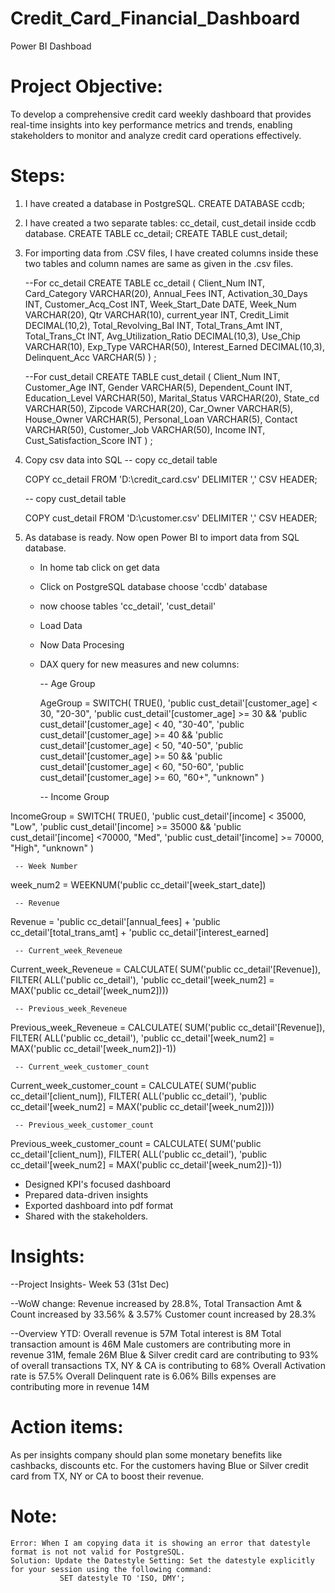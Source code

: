 # Credit_Card_Financial_Dashboard
Power BI Dashboad
# Project Objective: 
To develop a comprehensive credit card weekly dashboard that provides real-time insights into key performance metrics and trends, enabling stakeholders to monitor and analyze credit card operations effectively.
# Steps:
1. I have created a database in PostgreSQL.
   CREATE DATABASE ccdb;
2. I have created a two separate tables: cc_detail, cust_detail inside ccdb database.
   CREATE TABLE cc_detail;
   CREATE TABLE cust_detail;
3. For importing data from .CSV files, I have created columns inside these two tables and column names are same as given in the .csv files.

   --For cc_detail
   CREATE TABLE cc_detail (
    Client_Num INT,
    Card_Category VARCHAR(20),
    Annual_Fees INT,
    Activation_30_Days INT,
    Customer_Acq_Cost INT,
    Week_Start_Date DATE,
    Week_Num VARCHAR(20),
    Qtr VARCHAR(10),
    current_year INT,
    Credit_Limit DECIMAL(10,2),
    Total_Revolving_Bal INT,
    Total_Trans_Amt INT,
    Total_Trans_Ct INT,
    Avg_Utilization_Ratio DECIMAL(10,3),
    Use_Chip VARCHAR(10),
    Exp_Type VARCHAR(50),
    Interest_Earned DECIMAL(10,3),
    Delinquent_Acc VARCHAR(5)
    ) ;
   
   --For cust_detail
   CREATE TABLE cust_detail (
    Client_Num INT,
    Customer_Age INT,
    Gender VARCHAR(5),
    Dependent_Count INT,
    Education_Level VARCHAR(50),
    Marital_Status VARCHAR(20),
    State_cd VARCHAR(50),
    Zipcode VARCHAR(20),
    Car_Owner VARCHAR(5),
    House_Owner VARCHAR(5),
    Personal_Loan VARCHAR(5),
    Contact VARCHAR(50),
    Customer_Job VARCHAR(50),
    Income INT,
    Cust_Satisfaction_Score INT
    ) ;
5. Copy csv data into SQL
   -- copy cc_detail table

   COPY cc_detail
   FROM 'D:\credit_card.csv' 
   DELIMITER ',' 
   CSV HEADER;


   -- copy cust_detail table

   COPY cust_detail
   FROM 'D:\customer.csv' 
   DELIMITER ',' 
   CSV HEADER;
   
           
6. As database is ready. Now open Power BI to import data from SQL database.
   * In home tab click on get data
   * Click on PostgreSQL database choose 'ccdb' database
   * now choose tables 'cc_detail', 'cust_detail'
   * Load Data
   * Now Data Procesing
   * DAX query for new measures and new columns:
  
     -- Age Group
     
     AgeGroup = SWITCH(
TRUE(),
'public cust_detail'[customer_age] < 30, "20-30",
'public cust_detail'[customer_age] >= 30 && 'public cust_detail'[customer_age] < 40, "30-40", 'public cust_detail'[customer_age] >= 40 && 'public cust_detail'[customer_age] < 50, "40-50", 'public cust_detail'[customer_age] >= 50 && 'public cust_detail'[customer_age] < 60, "50-60", 'public cust_detail'[customer_age] >= 60, "60+",
"unknown"
)

     -- Income Group
     
IncomeGroup = SWITCH( TRUE(),
'public cust_detail'[income] < 35000, "Low",
'public cust_detail'[income] >= 35000 && 'public cust_detail'[income] <70000, "Med", 'public cust_detail'[income] >= 70000, "High",
"unknown"
)

     -- Week Number
     
week_num2 = WEEKNUM('public cc_detail'[week_start_date])

     -- Revenue
     
Revenue = 'public cc_detail'[annual_fees] + 'public cc_detail'[total_trans_amt] + 'public cc_detail'[interest_earned]

     -- Current_week_Reveneue

Current_week_Reveneue = CALCULATE( SUM('public cc_detail'[Revenue]), FILTER(
ALL('public cc_detail'),
'public cc_detail'[week_num2] = MAX('public cc_detail'[week_num2])))

     -- Previous_week_Reveneue


Previous_week_Reveneue = CALCULATE( SUM('public cc_detail'[Revenue]), FILTER(
ALL('public cc_detail'),
'public cc_detail'[week_num2] = MAX('public cc_detail'[week_num2])-1))

     -- Current_week_customer_count

Current_week_customer_count = CALCULATE(
    SUM('public cc_detail'[client_num]),
    FILTER(
        ALL('public cc_detail'),
        'public cc_detail'[week_num2] = MAX('public cc_detail'[week_num2])))

     -- Previous_week_customer_count
Previous_week_customer_count = CALCULATE(
    SUM('public cc_detail'[client_num]),
    FILTER(
        ALL('public cc_detail'),
        'public cc_detail'[week_num2] = MAX('public cc_detail'[week_num2])-1))
        
   * Designed KPI's focused dashboard
   * Prepared data-driven insights
   * Exported dashboard into pdf format
   * Shared with the stakeholders.
     
# Insights:
   --Project Insights- Week 53 (31st	Dec)
 
   --WoW change:
    Revenue increased by 28.8%,
    Total Transaction Amt & Count increased by 33.56% & 3.57%
    Customer count increased by 28.3%
   
   --Overview YTD:
    Overall revenue is 57M
    Total interest is 8M
    Total transaction amount is 46M
    Male customers are contributing more in revenue 31M, female 26M
    Blue & Silver credit card are contributing to 93% of overall transactions
    TX, NY & CA is contributing to 68%
    Overall Activation rate is 57.5%
    Overall Delinquent rate is 6.06%
    Bills expenses are contributing more in revenue 14M 

# Action items:
  As per insights company should plan some monetary benefits like cashbacks, discounts etc. 
  For the customers having Blue or Silver credit card from TX, NY or CA to boost their revenue.

    

# Note:
    Error: When I am copying data it is showing an error that datestyle format is not not valid for PostgreSQL.
    Solution: Update the Datestyle Setting: Set the datestyle explicitly for your session using the following command:
               SET datestyle TO 'ISO, DMY';



